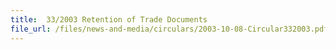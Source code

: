 ```yaml
---
title:  33/2003 Retention of Trade Documents
file_url: /files/news-and-media/circulars/2003-10-08-Circular332003.pdf
---
```

